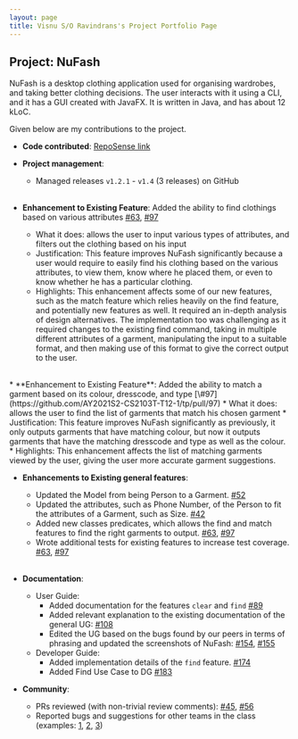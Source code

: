 ```yaml
---
layout: page
title: Visnu S/O Ravindrans's Project Portfolio Page
---
```


## Project: NuFash

NuFash is a desktop clothing application used for organising wardrobes, and taking better clothing decisions. 
The user interacts with it using a CLI, and it has a GUI created with JavaFX. It is written in Java, and has about 
12 kLoC.

Given below are my contributions to the project.

* **Code contributed**: [RepoSense link](https://nus-cs2103-ay2021s2.github.io/tp-dashboard/?search=Visnu&sort=groupTitle&sortWithin=title&timeframe=commit&mergegroup=&groupSelect=groupByRepos&breakdown=true&checkedFileTypes=docs~functional-code~test-code~other&since=2021-02-19&tabOpen=true&tabType=authorship&tabAuthor=VisnuRavi&tabRepo=AY2021S2-CS2103T-T12-1%2Ftp%5Bmaster%5D&authorshipIsMergeGroup=false&authorshipFileTypes=docs~functional-code~test-code&authorshipIsBinaryFileTypeChecked=false)

* **Project management**:
  * Managed releases `v1.2.1` - `v1.4` (3 releases) on GitHub
  <br><br>

* **Enhancement to Existing Feature**: Added the ability to find clothings based on various attributes
  [\#63](https://github.com/AY2021S2-CS2103T-T12-1/tp/pull/63),
  [\#97](https://github.com/AY2021S2-CS2103T-T12-1/tp/pull/97)
  * What it does: allows the user to input various types of attributes, and filters out the clothing based on his input
  * Justification: This feature improves NuFash significantly because a user would require to easily find his
    clothing based on the various attributes, to view them, know where he placed them, or even to know whether he has
    a particular clothing.
  * Highlights: This enhancement affects some of our new features, such as the match feature which relies heavily on the
    find feature, and potentially new features as well. It required an in-depth analysis of design alternatives. 
    The implementation too was challenging as it required changes to the existing find command, taking in 
    multiple different attributes of a garment, manipulating the input to a suitable format, and then making use of
    this format to give the correct output to the user. <br><br>

<div style="page-break-after: always;"></div>
* **Enhancement to Existing Feature**: Added the ability to match a garment based on its colour, dresscode, and type
  [\#97](https://github.com/AY2021S2-CS2103T-T12-1/tp/pull/97)
  * What it does: allows the user to find the list of garments that match his chosen garment 
  * Justification: This feature improves NuFash significantly as previously, it only outputs garments that have 
    matching colour, but now it outputs garments that have the matching dresscode and type as well as the colour.
  * Highlights: This enhancement affects the list of matching garments viewed by the user, giving the user more 
    accurate garment suggestions.  
    <br>
    
* **Enhancements to Existing general features**:
  * Updated the Model from being Person to a Garment.
    [\#52](https://github.com/AY2021S2-CS2103T-T12-1/tp/pull/52)
  * Updated the attributes, such as Phone Number, of the Person to fit the attributes of a Garment, such as Size.
    [\#42](https://github.com/AY2021S2-CS2103T-T12-1/tp/pull/42)
  * Added new classes predicates, which allows the find and match features to find the right 
    garments to output.
    [\#63](https://github.com/AY2021S2-CS2103T-T12-1/tp/pull/63),
    [\#97](https://github.com/AY2021S2-CS2103T-T12-1/tp/pull/97)
  * Wrote additional tests for existing features to increase test coverage.
    [\#63](https://github.com/AY2021S2-CS2103T-T12-1/tp/pull/63),
    [\#97](https://github.com/AY2021S2-CS2103T-T12-1/tp/pull/97)
    <br><br>

* **Documentation**:
  * User Guide:
    * Added documentation for the features `clear` and `find` 
      [\#89](https://github.com/AY2021S2-CS2103T-T12-1/tp/commit/a38810c24bc1cf61ff88c4d39e2610618eb9d77f)
    * Added relevant explanation to the existing documentation of the general UG: 
      [\#108](https://github.com/AY2021S2-CS2103T-T12-1/tp/commit/1d74d3847cb942b9be755fe970908f70e31e970c)
    * Edited the UG based on the bugs found by our peers in terms of phrasing and updated the screenshots of NuFash:
      [\#154](https://github.com/AY2021S2-CS2103T-T12-1/tp/commit/350935872a3f88b9934c607a5f00752162055fff),
      [\#155](https://github.com/AY2021S2-CS2103T-T12-1/tp/commit/4cbfef176c0ffa1651e7657dd8e2b6d428cd080b)
  * Developer Guide:
    * Added implementation details of the `find` feature. 
      [\#174](https://github.com/AY2021S2-CS2103T-T12-1/tp/commit/456ac61e49df04c55cbc40609a11f8aa35e31a82)
    * Added Find Use Case to DG 
      [\#183](https://github.com/AY2021S2-CS2103T-T12-1/tp/commit/dbdba85f9bdffd1536f5768b92408f0fe98dde11)


* **Community**:
  * PRs reviewed (with non-trivial review comments): 
    [\#45](https://github.com/nus-cs2103-AY2021S2/ip/pull/45),
    [\#56](https://github.com/nus-cs2103-AY2021S2/ip/pull/56)
  * Reported bugs and suggestions for other teams in the class (examples: 
    [1](https://github.com/VisnuRavi/ped/issues/9), [2](https://github.com/VisnuRavi/ped/issues/6), 
    [3](https://github.com/VisnuRavi/ped/issues/15))
    
